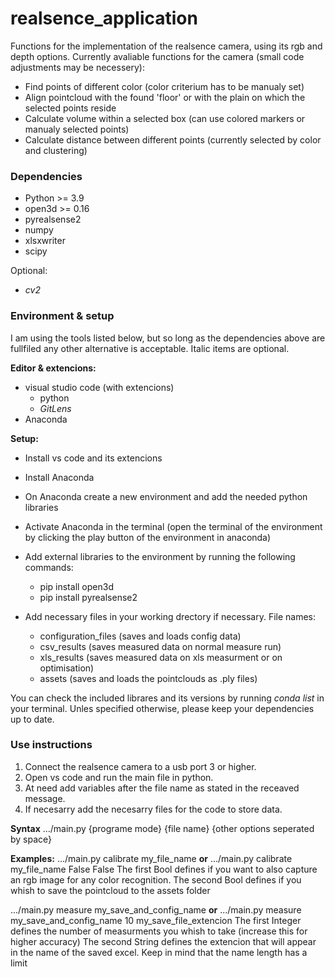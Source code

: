# realsence_application

Functions for the implementation of the realsence camera, using its rgb and depth options. Currently avaliable functions for the camera (small code adjustments may be necessery):
  - Find points of different color (color criterium has to be manualy set)
  - Align pointcloud with the found 'floor' or with the plain on which the selected points reside
  - Calculate volume within a selected box (can use colored markers or manualy selected points)
  - Calculate distance between different points (currently selected by color and clustering)


### Dependencies

  - Python >= 3.9
  - open3d >= 0.16
  - pyrealsense2
  - numpy
  - xlsxwriter
  - scipy
  
Optional:
  - *cv2*


### Environment & setup

I am using the tools listed below, but so long as the dependencies above are fullfiled any other alternative is acceptable. Italic items are optional.
 
 **Editor & extencions:**
 - visual studio code (with extencions)
    - python
    - *GitLens*
 - Anaconda


**Setup:**
  - Install vs code and its extencions
  - Install Anaconda
  - On Anaconda create a new environment and add the needed python libraries
  - Activate Anaconda in the terminal (open the terminal of the environment by clicking the play button of the environment in anaconda)
  - Add external libraries to the environment by running the following commands:
    - pip install open3d
    - pip install pyrealsense2
  
  - Add necessary files in your working drectory if necessary. File names:
    - configuration_files (saves and loads config data)
    - csv_results (saves measured data on normal measure run)
    - xls_results (saves measured data on xls measurment or on optimisation)
    - assets (saves and loads the pointclouds as .ply files)

You can check the included librares and its versions by running *conda list* in your terminal.
Unles specified otherwise, please keep your dependencies up to date.


### Use instructions

1. Connect the realsence camera to a usb port 3 or higher.
2. Open vs code and run the main file in python.
3. At need add variables after the file name as stated in the receaved message.
4. If necesarry add the necesarry files for the code to store data.

**Syntax**
.../main.py {programe mode} {file name} {other options seperated by space}

**Examples:**
.../main.py calibrate my_file_name  **or**  .../main.py calibrate my_file_name False False
  The first Bool defines if you want to also capture an rgb image for any color recognition.
  The second Bool defines if you whish to save the pointcloud to the assets folder

.../main.py measure my_save_and_config_name  **or**  .../main.py measure my_save_and_config_name 10 my_save_file_extencion
  The first Integer defines the number of measurments you whish to take (increase this for higher accuracy)
  The second String defines the extencion that will appear in the name of the saved excel. Keep in mind that the name length has a limit
